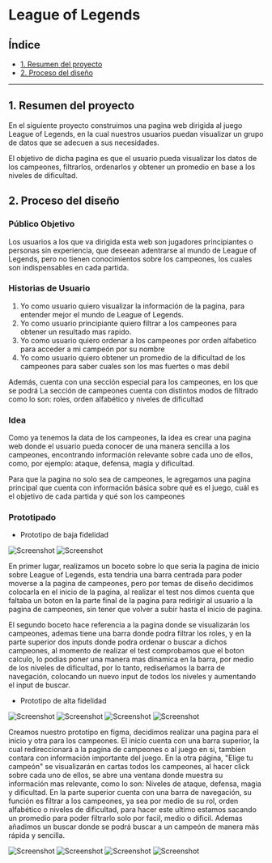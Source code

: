 # League of Legends

## Índice

* [1. Resumen del proyecto](#1-Resumen-del-proyecto)
* [2. Proceso del diseño](#2-Proceso-del-diseño)

***

## 1. Resumen del proyecto

En el siguiente proyecto construimos una pagina web dirigida al juego League of Legends, en la cual nuestros usuarios puedan visualizar un grupo de datos que se adecuen a sus necesidades.

El objetivo de dicha pagina es que el usuario pueda visualizar los datos de los campeones, filtrarlos, ordenarlos y obtener un promedio en base a los niveles de dificultad.

## 2. Proceso del diseño

### Público Objetivo

Los usuarios a los que va dirigida esta web son jugadores principiantes o personas sin experiencia, que deseean adentrarse al mundo de League of Legends, pero no tienen conocimientos sobre los campeones, los cuales son indispensables en cada partida.

### Historias de Usuario

1. Yo como usuario quiero visualizar la información de la pagina, para entender mejor el mundo de League of Legends.
2. Yo como usuario principiante quiero filtrar a los campeones para obtener un resultado mas rapido.
3. Yo como usuario quiero ordenar a los campeones por orden alfabetico para acceder a mi campeón por su nombre
4. Yo como usuario quiero obtener un promedio de la dificultad de los campeones para saber cuales son los mas fuertes o mas debil 

 Además, cuenta con una sección especial para los campeones, en los que se podrá 
La sección de campeones cuenta con distintos modos de filtrado como lo son: roles, orden alfabético y niveles de dificultad

### Idea

Como ya tenemos la data de los campeones, la idea es crear una pagina web donde el usuario pueda conocer de una manera sencilla a los campeones, encontrando información relevante sobre cada uno de ellos, como, por ejemplo: ataque, defensa, magia y dificultad.

Para que la pagina no solo sea de campeones, le agregamos una pagina principal que cuenta con información básica
sobre qué es el juego, cuál es el objetivo de cada partida y qué son los campeones

### Prototipado

* Prototipo de baja fidelidad

![Screenshot](PrototipoLol.png)
![Screenshot](PrototipoFinalLol.png)

En primer lugar, realizamos un boceto sobre lo que seria la pagina de inicio sobre League of Legends, esta tendria una barra centrada para poder moverse a la pagina de campeones, pero por temas de diseño decidimos colocarla en el inicio de la pagina, al realizar el test nos dimos cuenta que faltaba un boton en la parte final de la pagina para redirigir al usuario a la pagina de campeones, sin tener que volver a subir hasta el inicio de pagina.

El segundo boceto hace referencia a la pagina donde se visualizarán los campeones, ademas tiene una barra donde podra filtrar los roles, y en la parte superior dos inputs donde podra ordenar o buscar a dichos campeones, al momento de realizar el test comprobamos que
el boton calculo, lo podias poner una manera mas dinamica en la barra, por medio de los niveles de dificultad, por lo tanto, rediseñamos la barra de navegación, colocando un nuevo input de todos los niveles y aumentando el input de buscar.

* Prototipo de alta fidelidad

![Screenshot](PrototipoFinal1.png)
![Screenshot](PrototipoFinal2.png)
![Screenshot](PrototipoFinal3.png)
![Screenshot](PrototipoFinal4.png)

Creamos nuestro prototipo en figma, decidimos realizar una pagina para el inicio y otra para los campeones. El inicio cuenta con una barra superior, la cual redireccionará a la pagina de campeones o al juego en si, tambien contara con información importante del juego. En la otra página, "Elige tu campeón" se visualizarán en cartas todos los campeones, al hacer click sobre cada uno de ellos, se abre una ventana donde muestra su información mas relevante, como lo son: Niveles de ataque, defensa, magia y dificultad. En la parte superior cuenta con una barra de navegación, su función es filtrar a los campeones, ya sea por medio de su rol, orden alfabético o niveles de dificultad, para hacer este ultimo estamos sacando un promedio para poder filtrarlo solo por facil, medio o dificil. Ademas añadimos un buscar donde se podrá buscar a un campeón de manera más rápida y sencilla.

![Screenshot](CartaDeCampeon.png)
![Screenshot](NombreDeCampeones.png)
![Screenshot](Roles.png)
![Screenshot](NivelesDeDificultad.png)

